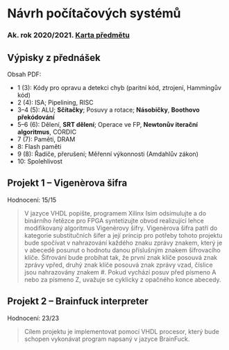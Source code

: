 # Návrh počítačových systémů
### Ak. rok 2020/2021. [Karta předmětu](https://www.fit.vut.cz/study/course/224935/.cs)

## Výpisky z přednášek
Obsah PDF:
- 1 (3): Kódy pro opravu a detekci chyb (paritní kód, ztrojení, Hammingův kód)
- 2 (4): ISA; Pipelining, RISC
- 3–4 (5): ALU; **Sčítačky**; Posuvy a rotace; **Násobičky**, **Boothovo překódování**
- 5–6 (6): Dělení, **SRT dělení**; Operace ve FP, **Newtonův iterační algoritmus**, CORDIC
- 7 (7): Paměti, DRAM
- 8: Flash paměti
- 9 (8): Řadiče, přerušení; Měřenní výkonnosti (Amdahlův zákon)
- 10: Spolehlivost

## Projekt 1 – Vigenèrova šifra
Hodnocení: 15/15
> V jazyce VHDL popište, programem Xilinx Isim odsimulujte a do binárního řetězce pro FPGA syntetizujte obvod realizující lehce modifikovaný algoritmus Vigenèrovy šifry.
> Vigenèrova šifra patří do kategorie substitučních šifer a její princip pro potřeby tohoto projektu bude spočívat v nahrazování každého znaku zprávy znakem, který je v abecedě posunut o hodnotu danou příslušným znakem šifrovacího klíče.
> Šifrování bude probíhat tak, že první znak klíče posouvá znak zprávy vpřed, druhý znak klíče posouvá znak zprávy vzad, číslice jsou nahrazovány znakem #. Pokud vychází posuv před písmeno A nebo za písmeno Z, uvažuje se cyklicky z opačného konce abecedy.

## Projekt 2 – Brainfuck interpreter
Hodnocení: 23/23
> Cílem projektu je implementovat pomocí VHDL procesor, který bude schopen vykonávat program napsaný v jazyce BrainFuck.